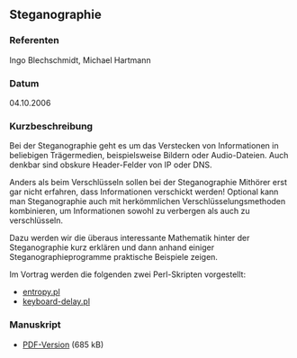 ## Steganographie


### Referenten
Ingo Blechschmidt, Michael Hartmann

### Datum
04.10.2006

### Kurzbeschreibung
Bei der Steganographie geht es um das Verstecken von Informationen in
beliebigen Trägermedien, beispielsweise Bildern oder Audio-Dateien. Auch
denkbar sind obskure Header-Felder von IP oder DNS.

Anders als beim Verschlüsseln sollen bei der Steganographie Mithörer erst gar
nicht erfahren, dass Informationen verschickt werden! Optional kann man
Steganographie auch mit herkömmlichen Verschlüsselungsmethoden kombinieren, um
Informationen sowohl zu verbergen als auch zu verschlüsseln.

Dazu werden wir die überaus interessante Mathematik hinter der Steganographie
kurz erklären und dann anhand einiger Steganographieprogramme praktische
Beispiele zeigen.


Im Vortrag werden die folgenden zwei Perl-Skripten vorgestellt:
* [entropy.pl](/download/Vortraege/entropy.pl)
* [keyboard-delay.pl](/download/Vortraege/keyboard-delay.pl)

### Manuskript

* [PDF-Version](/download/Vortraege/Steganographie.pdf) (685 kB)
